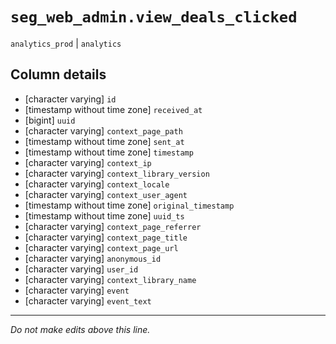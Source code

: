 # `seg_web_admin.view_deals_clicked`
`analytics_prod` | `analytics`

## Column details
* [character varying] `id`
* [timestamp without time zone] `received_at`
* [bigint]    `uuid`
* [character varying] `context_page_path`
* [timestamp without time zone] `sent_at`
* [timestamp without time zone] `timestamp`
* [character varying] `context_ip`
* [character varying] `context_library_version`
* [character varying] `context_locale`
* [character varying] `context_user_agent`
* [timestamp without time zone] `original_timestamp`
* [timestamp without time zone] `uuid_ts`
* [character varying] `context_page_referrer`
* [character varying] `context_page_title`
* [character varying] `context_page_url`
* [character varying] `anonymous_id`
* [character varying] `user_id`
* [character varying] `context_library_name`
* [character varying] `event`
* [character varying] `event_text`

-------------------------------------------------------------------------------
*Do not make edits above this line.*

